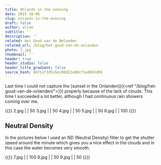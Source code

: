 ```yaml
---
title: Onlands in the evening
date: 2015-10-06
slug: onlands-in-the-evening
draft: false
author: aljan
subtitle: ''
description: ''
related: Het Goud van de Omlanden
related_url: /blog/het-goud-van-de-onlanden
photo: 1.jpg
thumbnail: ''
header: true
header_studio: false
header_title_gradient: false
source_hash: 60751f3d5a5ec08d22a00cf1ed0b5d89
---
```


Last time I could not capture the [sunset in the Onlanden]({{<ref "/blog/het-goud-van-de-onlanden/">}}) properly because of the lack of clouds. This time I succeeded a lot better, although I had continuous rain showers coming over me.

{{<photos>}}
2.jpg |  | 50
3.jpg |  | 50
4.jpg |  | 50
5.jpg |  | 50
6.jpg |  | 100
{{</photos>}}

## Neutral Density
In the pictures below I used an ND (Neutral Density) filter to get the shutter speed around the minute which gives you a nice effect in the clouds and in this case the water becomes very smooth.

{{<photos footnote="Alle foto’s zijn geschoten met de Canon 6D met de Canon 25mm F2.8 IS USM." >}}
7.jpg |  | 100
8.jpg |  | 50
9.jpg |  | 50
{{</photos>}}